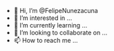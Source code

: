 - 👋 Hi, I’m @FelipeNunezacuna
- 👀 I’m interested in ...
- 🌱 I’m currently learning ...
- 💞️ I’m looking to collaborate on ...
- 📫 How to reach me ...

<!---
FelipeNunezacuna/FelipeNunezacuna is a ✨ special ✨ repository because its `README.md` (this file) appears on your GitHub profile.
You can click the Preview link to take a look at your changes.
--->
